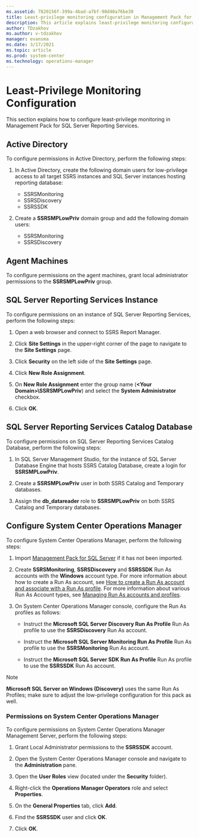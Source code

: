 ```yaml
---
ms.assetid: 7820156f-399a-4bad-a7bf-98d40a76be30
title: Least-privilege monitoring configuration in Management Pack for SQL Server Reporting Services
description: This article explains least-privilege monitoring configuration
author: TDzakhov
ms.author: v-tdzakhov
manager: evansma
ms.date: 3/17/2021
ms.topic: article
ms.prod: system-center
ms.technology: operations-manager
---
```


# Least-Privilege Monitoring Configuration

This section explains how to configure least-privilege monitoring in Management Pack for SQL Server Reporting Services.

## Active Directory

To configure permissions in Active Directory, perform the following steps:

1. In Active Directory, create the following domain users for low-privilege access to all target SSRS instances and SQL Server instances hosting reporting database:

    - SSRSMonitoring
    - SSRSDiscovery
    - SSRSSDK

2. Create a **SSRSMPLowPriv** domain group and add the following domain users:

   - SSRSMonitoring
   - SSRSDiscovery

## Agent Machines

To configure permissions on the agent machines, grant local administrator permissions to the **SSRSMPLowPriv** group.

## SQL Server Reporting Services Instance

To configure permissions on an instance of SQL Server Reporting Services, perform the following steps:

1. Open a web browser and connect to SSRS Report Manager.

2. Click **Site Settings** in the upper-right corner of the page to navigate to the **Site Settings** page.

3. Click **Security** on the left side of the **Site Settings** page.

4. Click **New Role Assignment**.

5. On **New Role Assignment** enter the group name (**<Your Domain\>\\SSRSMPLowPriv**) and select the **System Administrator** checkbox.

6. Click **OK**.

## SQL Server Reporting Services Catalog Database

To configure permissions on SQL Server Reporting Services Catalog Database, perform the following steps:

1. In SQL Server Management Studio, for the instance of SQL Server Database Engine that hosts SSRS Catalog Database, create a login for **SSRSMPLowPriv**.

2. Create a **SSRSMPLowPriv** user in both SSRS Catalog and Temporary databases.

3. Assign the **db\_datareader** role to **SSRSMPLowPriv** on both SSRS Catalog and Temporary databases.

## Configure System Center Operations Manager

To configure System Center Operations Manager, perform the following steps:

1. Import [Management Pack for SQL Server](sql-server-management-pack-management-pack-delivery.md) if it has not been imported.

2. Create **SSRSMonitoring**, **SSRSDiscovery** and **SSRSSDK**  Run As accounts with the **Windows** account type. For more information about how to create a Run As account, see [How to create a Run As account and associate with a Run As profile](manage-security-create-runas-link-profile.md). For more information about various Run As Account types, see [Managing Run As accounts and profiles](manage-security-maintain-runas-profiles.md).

3. On System Center Operations Manager console, configure the Run As profiles as follows:
  
    - Instruct the **Microsoft SQL Server Discovery Run As Profile** Run As profile to use the **SSRSDiscovery** Run As account.  

    - Instruct the **Microsoft SQL Server Monitoring Run As Profile** Run As profile to use the **SSRSMonitoring** Run As account.  

    - Instruct the **Microsoft SQL Server SDK Run As Profile** Run As profile to use the **SSRSSDK** Run As account.

>[!NOTE]
>**Microsoft SQL Server on Windows (Discovery)** uses the same Run As Profiles; make sure to adjust the low-privilege configuration for this pack as well.

### Permissions on System Center Operations Manager

To configure permissions on System Center Operations Manager Management Server, perform the following steps:

1. Grant Local Administrator permissions to the **SSRSSDK** account.

2. Open the System Center Operations Manager console and navigate to the **Administration** pane.

3. Open the **User Roles** view (located under the **Security** folder).

4. Right-click the **Operations Manager Operators** role and select **Properties**.

5. On the **General Properties** tab, click **Add**.

6. Find the **SSRSSDK** user and click **OK**.

7. Click **OK**.